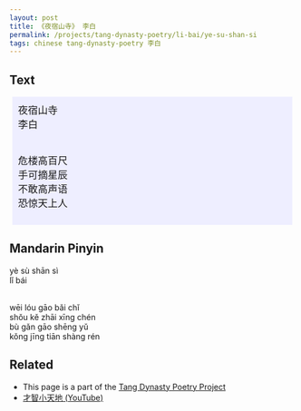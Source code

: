 ```yaml
---
layout: post
title: 《夜宿山寺》 李白
permalink: /projects/tang-dynasty-poetry/li-bai/ye-su-shan-si
tags: chinese tang-dynasty-poetry 李白
---
```


## Text


<p>
<div class="chinese-poem" style="font-size: 1.25em; background-color: #eef; padding: 10px; margin: 5px;">
夜宿山寺
<br />
李白
<br /><br />

危楼高百尺
<br />
手可摘星辰
<br />
不敢高声语
<br />
恐惊天上人
</div>
</p>

## Mandarin Pinyin

<p>
yè sù shān sì
<br />
lǐ bái
<br /><br />

wēi lóu gāo bǎi chǐ
<br />
shǒu kě zhāi xīng chén
<br />
bù gǎn gāo shēng yǔ
<br />
kǒng jīng tiān shàng rén
</p>

## Related

* This page is a part of the [Tang Dynasty Poetry Project](/projects/tang-dynasty-poetry-project)
* [才智小天地 (YouTube)](https://youtu.be/Y3guKATewpQ)
